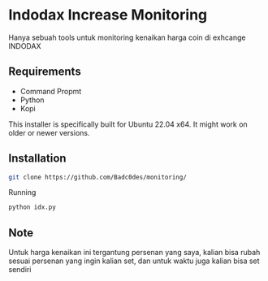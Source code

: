 # Indodax Increase Monitoring

Hanya sebuah tools untuk monitoring kenaikan harga coin di exhcange INDODAX

## Requirements

- Command Propmt
- Python
- Kopi

This installer is specifically built for Ubuntu 22.04 x64. It might work on older or newer versions.


## Installation


```sh
git clone https://github.com/Badc0des/monitoring/
```

Running
```sh
python idx.py
```

## Note

Untuk harga kenaikan ini tergantung persenan yang saya, kalian bisa rubah sesuai persenan yang ingin kalian set, dan untuk waktu juga kalian bisa set sendiri

